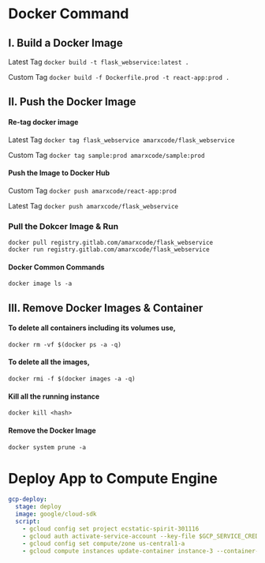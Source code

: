 # Docker Command

## I. Build a Docker Image

Latest Tag
`docker build -t flask_webservice:latest .`<br/>

Custom Tag
`docker build -f Dockerfile.prod -t react-app:prod .`<br/>

## II. Push the Docker Image

#### Re-tag docker image

Latest Tag
`docker tag flask_webservice amarxcode/flask_webservice`<br/>

Custom Tag
`docker tag sample:prod amarxcode/sample:prod`<br/>

#### Push the Image to Docker Hub
Custom Tag
`docker push amarxcode/react-app:prod`<br/>

Latest Tag
`docker push amarxcode/flask_webservice`

### Pull the Dokcer Image & Run
`docker pull registry.gitlab.com/amarxcode/flask_webservice`<br/>
`docker run registry.gitlab.com/amarxcode/flask_webservice`<br/>

#### Docker Common Commands 
`docker image ls -a`

## III. Remove Docker Images & Container

#### To delete all containers including its volumes use,
`docker rm -vf $(docker ps -a -q)`

#### To delete all the images,
`docker rmi -f $(docker images -a -q)`

#### Kill all the running instance
`docker kill <hash>`

#### Remove the Docker Image
`docker system prune -a`



# Deploy App to Compute Engine
```yaml
gcp-deploy:
  stage: deploy
  image: google/cloud-sdk
  script:
    - gcloud config set project ecstatic-spirit-301116
    - gcloud auth activate-service-account --key-file $GCP_SERVICE_CREDS
    - gcloud config set compute/zone us-central1-a
    - gcloud compute instances update-container instance-3 --container-image registry.gitlab.com/amarkum/flask-api:latest
```
